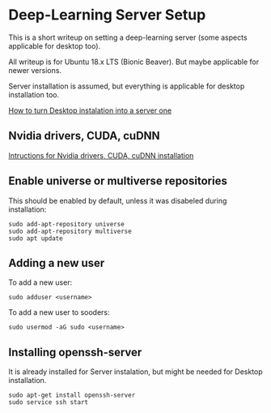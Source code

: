 # Deep-Learning Server Setup
This is a short writeup on setting a deep-learning server (some aspects applicable for desktop too).

All writeup is for Ubuntu 18.x LTS (Bionic Beaver). But maybe applicable for newer versions.

Server installation is assumed, but everything is applicable for desktop installation too. 

[How to turn Desktop instalation into a server one](./DesktopAndServerInstallation.md)

## Nvidia drivers, CUDA, cuDNN
[Intructions for Nvidia drivers, CUDA, cuDNN installation](./NvidiaGraphicsAndCUDA.md)

## Enable universe or multiverse repositories
This should be enabled by default, unless it was disabeled during installation:

    sudo add-apt-repository universe
    sudo add-apt-repository multiverse
    sudo apt update

## Adding a new user
To add a new user:

    sudo adduser <username>
  
To add a new user to sooders:

    sudo usermod -aG sudo <username>

## Installing openssh-server
It is already installed for Server instalation, but might be needed for Desktop installation.

    sudo apt-get install openssh-server
    sudo service ssh start

